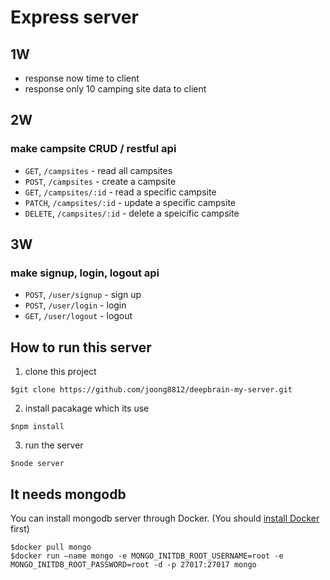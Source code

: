 # Express server

## 1W
* response now time to client
* response only 10 camping site data to client

## 2W
### make campsite CRUD / restful api
* `GET`, `/campsites` - read all campsites
* `POST`, `/campsites` - create a campsite
* `GET`, `/campsites/:id` - read a specific campsite
* `PATCH`, `/campsites/:id` - update a specific campsite
* `DELETE`, `/campsites/:id` - delete a speicific campsite

## 3W
### make signup, login, logout api
* `POST`, `/user/signup` - sign up
* `POST`, `/user/login` - login
* `GET`, `/user/logout` - logout

## How to run this server
1. clone this project
```shell
$git clone https://github.com/joong8812/deepbrain-my-server.git
```
2. install pacakage which its use
```shell
$npm install
```
3. run the server
```shell
$node server
```
## It needs mongodb
You can install mongodb server through Docker. (You should [install Docker](https://www.docker.com/products/docker-desktop/) first)
```shell
$docker pull mongo
$docker run –name mongo -e MONGO_INITDB_ROOT_USERNAME=root -e MONGO_INITDB_ROOT_PASSWORD=root -d -p 27017:27017 mongo
```

